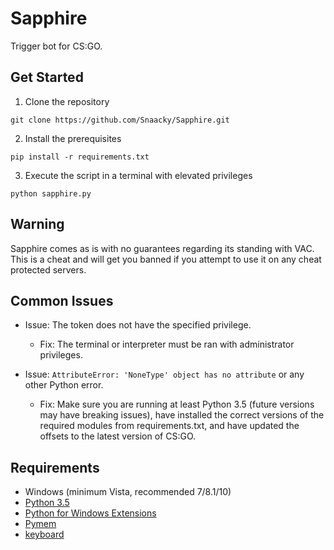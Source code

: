 # Sapphire
Trigger bot for CS:GO.

## Get Started
1. Clone the repository
```
git clone https://github.com/Snaacky/Sapphire.git
```

2. Install the prerequisites
```
pip install -r requirements.txt
```

3. Execute the script in a terminal with elevated privileges 
```
python sapphire.py
```

## Warning
Sapphire comes as is with no guarantees regarding its standing with VAC. This is a cheat and will get you banned if you attempt to use it on any cheat protected servers.

## Common Issues
* Issue: The token does not have the specified privilege.
    * Fix: The terminal or interpreter must be ran with administrator privileges.

* Issue: `AttributeError: 'NoneType' object has no attribute` or any other Python error.
    * Fix: Make sure you are running at least Python 3.5 (future versions may have breaking issues), have installed the correct versions of the required modules from requirements.txt, and have updated the offsets to the latest version of CS:GO.

## Requirements
* Windows (minimum Vista, recommended 7/8.1/10)
* [Python 3.5](https://www.python.org/downloads/)
* [Python for Windows Extensions](https://github.com/mhammond/pywin32)
* [Pymem](https://github.com/srounet/Pymem)
* [keyboard](https://github.com/boppreh/keyboard)
